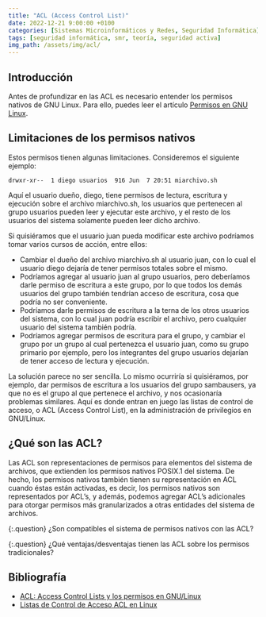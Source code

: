 ```yaml
---
title: "ACL (Access Control List)"
date: 2022-12-21 9:00:00 +0100
categories: [Sistemas Microinformáticos y Redes, Seguridad Informática]
tags: [seguridad informática, smr, teoría, seguridad activa]
img_path: /assets/img/acl/
---
```


## Introducción

Antes de profundizar en las ACL es necesario entender los permisos nativos de GNU Linux. Para ello, puedes leer el artículo [Permisos en GNU Linux](/posts/permisos-gnu-linux/).

## Limitaciones de los permisos nativos

Estos permisos tienen algunas limitaciones. Consideremos el siguiente ejemplo:

```console
drwxr-xr--  1 diego usuarios  916 Jun  7 20:51 miarchivo.sh
```

Aquí el usuario dueño, diego, tiene permisos de lectura, escritura y ejecución sobre el archivo miarchivo.sh, los usuarios que pertenecen al grupo usuarios pueden leer y ejecutar este archivo, y el resto de los usuarios del sistema solamente pueden leer dicho archivo.

Si quisiéramos que el usuario juan pueda modificar este archivo podríamos tomar varios cursos de acción, entre ellos:

- Cambiar el dueño del archivo miarchivo.sh al usuario juan, con lo cual el usuario diego dejaría de tener permisos totales sobre el mismo.
- Podríamos agregar al usuario juan al grupo usuarios, pero deberíamos darle permiso de escritura a este grupo, por lo que todos los demás usuarios del grupo también tendrían acceso de escritura, cosa que podría no ser conveniente.
- Podríamos darle permisos de escritura a la terna de los otros usuarios del sistema, con lo cual juan podría escribir el archivo, pero cualquier usuario del sistema también podría.
- Podríamos agregar permisos de escritura para el grupo, y cambiar el grupo por un grupo al cual pertenezca el usuario juan, como su grupo primario por ejemplo, pero los integrantes del grupo usuarios dejarían de tener acceso de lectura y ejecución.

La solución parece no ser sencilla. Lo mismo ocurriría si quisiéramos, por ejemplo, dar permisos de escritura a los usuarios del grupo sambausers, ya que no es el grupo al que pertenece el archivo, y nos ocasionaría problemas similares. Aquí es donde entran en juego las listas de control de acceso, o ACL (Access Control List), en la administración de privilegios en GNU/Linux.

## ¿Qué son las ACL?

Las ACL son representaciones de permisos para elementos del sistema de archivos, que extienden los permisos nativos POSIX.1 del sistema. De hecho, los permisos nativos también tienen su representación en ACL cuando éstas están activadas, es decir, los permisos nativos son representados por ACL’s, y además, podemos agregar ACL’s adicionales para otorgar permisos más granularizados a otras entidades del sistema de archivos.

{:.question}
¿Son compatibles el sistema de permisos nativos con las ACL?

{:.question}
¿Qué ventajas/desventajas tienen las ACL sobre los permisos tradicionales?

## Bibliografía

- [ACL: Access Control Lists y los permisos en GNU/Linux](https://juncotic.com/acl-access-control-lists-y-los-permisos-en-gnu-linux/)
- [Listas de Control de Acceso ACL en Linux](https://www.ochobitshacenunbyte.com/2019/02/07/listas-de-control-de-acceso-acl-en-linux/)